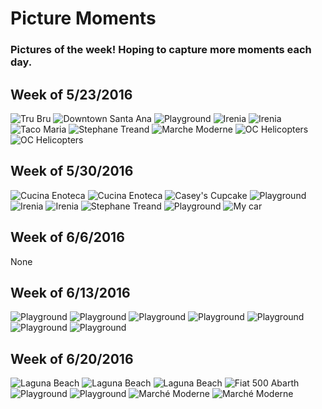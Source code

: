# Picture Moments

### Pictures of the week! Hoping to capture more moments each day.

Week of 5/23/2016
-----------------
![Tru Bru](https://c5.staticflickr.com/8/7407/26899116284_77e513917a_z.jpg)
![Downtown Santa Ana](https://c2.staticflickr.com/8/7367/27436133721_51ee8d384b_z.jpg)
![Playground](https://c1.staticflickr.com/8/7475/27231828240_913c58e36c_z.jpg)
![Irenia](https://c8.staticflickr.com/8/7233/27436133151_32975ffc5b_z.jpg)
![Irenia](https://c7.staticflickr.com/8/7430/27473767606_560fedc0df_z.jpg)
![Taco Maria](https://c4.staticflickr.com/8/7114/27436132531_ae599feeff_z.jpg)
![Stephane Treand](https://c5.staticflickr.com/8/7077/27231827220_e251f6b2e3_z.jpg)
![Marche Moderne](https://c6.staticflickr.com/8/7354/27436131941_555ac72243_z.jpg)
![OC Helicopters](https://c5.staticflickr.com/8/7406/27473769116_efc8e67aa0_z.jpg)
![OC Helicopters](https://c1.staticflickr.com/8/7324/27473768936_c91241115b_z.jpg)

Week of 5/30/2016
-----------------
![Cucina Enoteca](https://c5.staticflickr.com/8/7069/27473768596_cd811d35b9_z.jpg)
![Cucina Enoteca](https://c5.staticflickr.com/8/7231/27231826300_aaa0354db4_z.jpg)
![Casey's Cupcake](https://c3.staticflickr.com/8/7444/27473768266_d912b8bd9b_z.jpg)
![Playground](https://c1.staticflickr.com/8/7453/27231826080_13e99a2b44_z.jpg)
![Irenia](https://c5.staticflickr.com/8/7654/27473768036_02f08e2ddf_z.jpg)
![Irenia](https://c4.staticflickr.com/8/7337/27436130011_1001209949_z.jpg)
![Stephane Treand](https://c3.staticflickr.com/8/7540/27232247170_21162495f6_z.jpg)
![Playground](https://c6.staticflickr.com/8/7354/27436131941_555ac72243_z.jpg)
![My car](https://c1.staticflickr.com/8/7202/26899514744_bd539d1735_z.jpg)

Week of 6/6/2016
----------------
None

Week of 6/13/2016
-----------------
![Playground](https://c4.staticflickr.com/8/7215/27945979355_fbf883d85c_z.jpg)
![Playground](https://c7.staticflickr.com/8/7618/27912027526_e449e32e28_z.jpg)
![Playground](https://c5.staticflickr.com/8/7594/27666777980_034920448e_z.jpg)
![Playground](https://c4.staticflickr.com/8/7354/27945977835_c6628cc6e3_z.jpg)
![Playground](https://c3.staticflickr.com/8/7421/27666778170_3ea3081feb_z.jpg)
![Playground](https://c6.staticflickr.com/8/7574/27945979685_ce8ae60b2d_z.jpg)
![Playground](https://c6.staticflickr.com/8/7600/27945977645_bd69d342b2_z.jpg)

Week of 6/20/2016
-----------------
![Laguna Beach](https://c4.staticflickr.com/8/7671/27945979035_aa482b5e4c_z.jpg)
![Laguna Beach](https://c2.staticflickr.com/8/7685/27945978505_754cb3bb05_z.jpg)
![Laguna Beach](https://c3.staticflickr.com/8/7408/27317095554_5165ce6288_z.jpg)
![Fiat 500 Abarth](https://c5.staticflickr.com/8/7483/27317093404_e9a9fcc60c_z.jpg)
![Playground](https://c2.staticflickr.com/8/7177/27316314153_ddbb1c55aa_z.jpg)
![Playground](https://c3.staticflickr.com/8/7429/27317091314_db2197d07b_z.jpg)
![Marché Moderne](https://c7.staticflickr.com/8/7087/27317089854_3eb5457ffe_z.jpg)
![Marché Moderne](https://c6.staticflickr.com/8/7429/27316311693_faab828fc4_z.jpg)